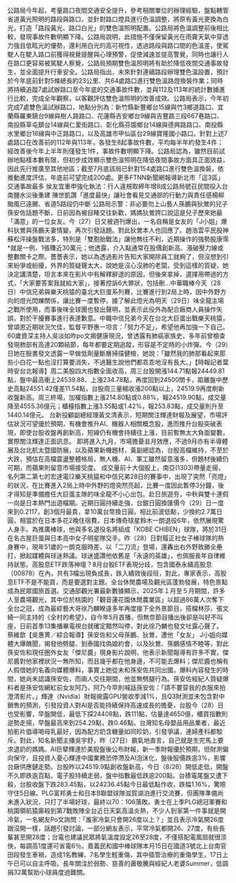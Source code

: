 公路局今年起，考量路口夜間交通安全提升，參考相關單位的辦理經驗，盤點轄管省道黃光照明的路段與路口，並針對路口燈具進行色溫調整，將原有黃光更換為白光，打造「路段黃光、路口白光」的雙色溫照明配置。公路局將色溫調整前後相比較，發現事故件數明顯下降。公路局說明，此措施不僅保留黃光在雨霧天氣中穿透力強且低眩光的優勢，還利用白光的高可視性，透過路段與路口間的色溫差，使駕駛人在駛入路口前獲得視覺提醒與心理預警，促使減速並提高警覺，同時也讓行人在路口更容易被駕駛人察覺，公路局預期雙色溫照明將有助於降低夜間交通事故發生，並全面提升行車安全。公路局指出，未來針對連續路段辦理雙色溫設置，預計於今年底前針對5條總長約23公里、共64處路口進行雙色溫路燈換裝作業；同時將持續追蹤7處試辦路口至今年底的交通事故件數，並與112及113年的統計數據進行比較，完成全年觀察，以客觀評估雙色溫照明的改善成效。公路局表示，今年初完成7處雙色溫試辦路口，地點分別為：新竹縣新豐鄉台15線與竹3鄉道路口、宜蘭縣羅東鎮台9線與樹人路路口、花蓮縣吉安鄉台9線與吉豐路三段667巷路口、南投縣草屯鎮台14線與仁愛街路口、彰化縣芬園鄉台14線與德興路路口、南投縣水里鄉台16線與中正路路口，以及高雄市甲仙區台29線寶隆國小路口。針對上述7處路口在改善前的112年與113年，各發生8起事故件數，平均每半年約發生4件；經改善後今年上半年則僅發生1件，事故件數明顯下降。公路局認為，雖然目前試辦地點樣本數有限，但初步成效顯示雙色溫照明在降低夜間事故方面具正面效益，因此先行推廣至其他地區；截至7月底該局已針對154處路口進行雙色溫換裝，依推動進度評估，年底前可望完成200處。更多FTNN新聞網報導新北市「這3區」交通事故最多 侯友宜重申強化執法：行人違規取締年增8成公路局號召民間投入台南鹽水災後重建 陳世凱讚「進度最快」讓社會看見交通部的行動力與責任感楊柳颱風已遠颺、省道5路段仍中斷 公路局示警：非必要勿上山藝人孫鵬與狄鶯的兒子孫安佐話題不斷，日前因為被目睹交往新歡，媽媽狄鶯誇口說這是兒子歷來她最「滿意」的一位女友。今（27）日又被週刊爆出，一名自稱是女友的「J小姐」爆料狄鶯與孫鵬夫妻情變，再次引發話題。對此狄鶯本人也回應了。趙浩雲平民股神蘇松泙操盤戰法多，特別是「雙胞胎戰法」讓他無往不利，近期操作的強勢股康霈*就是一例，1張賺近30萬元；他透露，介入點通常在股價創新高、漲破壓力線或整數關卡之際。薔薔表示，她以為透過影片告知大家開除員工就夠了，但沒想到引來紛爭或紛擾，外界的質疑聲太大，說她是沒心沒肺的老闆，受到這樣的質疑，她決定講清楚，坦言本來在影片中有解釋辭退的原因，但後來拿掉，選擇用帶過的方式，「大家要答案我就給大家」，接著控訴6大罪狀，包括刪...中華職棒今天（28日）中信兄弟與樂天桃猿的臺北大巨蛋系列賽，比賽進行到2局上時，因中外野方向的燈光閃爍關係，讓比賽一度暫停，據了解此燈光為明天（29日）味全龍主場之戰所使用，而事後味全球團也發出聲明，並表示此役外為配合廠商人員操作失誤，對於干擾賽事進行表達歉意。中職中信兄弟今天在台北大巨蛋出戰樂天桃猿，曾頌恩近期狀況欠佳，監督平野惠一坦言：「努力不足」，希望他再加強一下自己。60歲資深主持人吳淡如昨po文揭健康現況，曾透露有肺癌家族史，多年前曾檢查發現肺部有高達20顆結節，每年都要定期追蹤，形容是不定時的小炸彈。今（29）日她在臉書發文透露一早做低劑量斷層掃描健檢，她說：「雖然我的肺部看起來那些小白花一點也沒打算要消失，不過醫生說他們都乖乖地沒有長大。」【時報記者葉時安台北報導】周二美股四大指數全面收高，周三台股開漲144.71點報24449.81點，盤中最高衝上24539.88、上漲234.78點，再度回到24500關卡，距離盤中歷史高點24551.42僅差11.54點，台股周三量縮收漲200點以上，24519.9再度刷新收盤新高。周三終場，加權指數上漲214.80點或0.88%，報24519.90點，成交量降至4555.36億元；櫃檯指數上漲3.55點或1.42%，報253.83點，成交量則升至1440.14億元。 台新投顧副總經理黃文清表示，短期關注輝達財報及展望，市場評估狀況可望優於預期，有機會推升AI、機器人相關概念股，進而推升台股突破表現，即使台股收盤再創新高，短線仍有機會持續往上漲，目前暫無太大負面變數，實際關注輝達正面訊息。 即將進入九月，市場擔憂韭月效應，不過9月亦有半導體展及台北航太暨國防展，以及蘋果新機題材，黃副總認為，台股高檔維持，不至於大跌，預估在高檔震盪整體格局，無人機、AI、軍工雖然留意漲多，但題材後續仍可期，而蘋果則留意市場接受度。 成交量前十大個股上，南亞(1303)帶量走揚，名列第二第七的宏達電(2樂天桃猿和中信兄弟28日的賽事中，出現了突然「亮燈」的狀況，在比賽進入2局上時中外野的燈突然亮起，比賽一度因此暫停3分鐘，後才得知是準備擔任大巨蛋主隊的味全龍不小心出包。赴日旅遊夯，中秋與雙十連假一向是日本熱門出遊檔期。近期日圓持續走強，台銀日圓換匯價今（29）日一度來到0.2117，創3個月最貴，拿10萬台幣換日圓，相比前波低點，少換約2.7萬日圓，相當於在日本多花2晚住宿費。日本傳奇球星鈴木一朗退役6年，依然展現驚人身手。為推廣棒球，他與多名退役名將組成「KOBE CHIBEN」球隊，將於31日在名古屋巨蛋與日本高中女子明星隊交手。昨（28）日對履正社女子棒球隊的熱身賽中，現年51歲的一朗克服時差，以「二刀流」登場，還轟出右外野致勝全壘打，掀起媒體與球迷熱議。球迷盛讚他依舊是「永遠的英雄」，也佩服長年自律維持狀態。高股息ETF跌落神壇？8月台股ETF表現分歧，包含國泰永續高股息（00878）在內，共有3檔出現負成長，跌入績效後段班，對此，專家表示，高股息ETF不是不能買，而是要選對主題。全台休閒農場及觀光區蓬勃發展，特色景點成為民眾國旅首選。交通部觀光署最新數據顯示，2025年１月至５月期間，許多人至農場觀光，其中位於桃園的「觀音蓮花園休閒農業區」以超過86萬人次奪下全台之冠，成為最綜藝大哥徐乃麟睽違多年再度接下全外景節目，搭檔林莎、張文綺一同主持的《全村的希望》，自今年5月首播，但無奈節目播出後卻是叫好不叫座，日前首季13集播畢電視台就確定黯然叫停，對此徐乃麟也發文吐露心聲了。蔡維歆【吳惠菁／綜合報導】孫安佐和父母孫鵬、狄鶯，遭他「女友」 J小姐向媒體大爆醜聞，揭發他劈腿、到泰國找偽娘約會，以及狄鶯、孫鵬感情不睦等，對此孫安佐和現任圈外女友「傑尼醬」現身影片說明，他表示新聞報導有許多不實，傑尼醬對他家裡狀況一無所知，而且幾乎都在他身邊，不可能去爆料；傑尼醬也稱有人假借她的名義向媒體爆料，事實上她從未和孫安佐共同出國，爆料內容發生的時間，她尚未認識孫安佐，而兩人交往期間，他並無劈腿行為。孫安佐經紀人質疑爆料者是孫安佐網紅前女友阿乃，阿乃今早則喊話孫安佐：「請不要穿我的衣服來拍澄清影片。」輝達（Nvidia）財報揭露GPU營收季減1%，且Q3財測並未包含對中銷售的預測，引發投資人對AI是否能持續保持高速成長的擔憂，台股今（28）日也受影響，早盤開低，最低下探24408點，跌111點，估量達4650億，櫃買指數則逆勢走揚，早盤最高來到254.29點，跌0.46點。台灣知名母嬰品用品業者，最近拍影片倡導喝母乳最好，因為配方奶含糖量如同珍奶，引發爭議，連婦產科都駁斥。對此，知名新聞主播吳宇舒，昨（27日）霸氣地直言，自己就是生完馬上要求退奶的媽媽。AI巨擘輝達於美股盤後公布財報，新一季財報優於預期，但財測偏向保守，且投資人憂心輝達中國業務恐停滯及AI泡沫化，盤後股價跌逾3%，影響台廠供應鏈走勢。台股昨以24519.9點創收盤新高，今日（8/28）開低走低，開盤不久即跌逾百點，電子股持續走弱，盤中指數最低跌逾200點。台積電尾盤又遭下殺，台股收盤下跌283.45點，以24236.45點今日最低點作收，跌幅1.16%，驚險守住5日線。PLG富邦勇士和日本B聯盟球隊滋賀湖泊進行交流賽，但團隊準備尚未進入狀況，只打了半場好球，最終以70：106落敗。勇士在上季PLG總冠軍賽和桃園領航猿廝殺到第7戰敗陣全台近日天氣高溫炎熱，不少人到家第一件事就是開冷氣，一名網友Po文詢問：「誰家冷氣只會開26度以上？」並且表示冷氣開26度跟沒開一樣，話題引發討論，一部分網友表示，平常冷氣都開26、27度，有些長輩甚至開28度；台電也建議民眾將氣溫度設定26至28度，不僅搭配電風扇就很涼快，每調高1度還可省電6％。嘉義民和國中棒球隊本月15日在國道3號北上台南官田段發生車禍，造成1名教練、7名學生輕重傷，其中插管治療的重傷學生，17日上午已可以自主呼吸。長年關注於弱勢、慈善的蕭敬騰與經紀人老婆Summer，低調捐32萬幫助小球員度過難關。